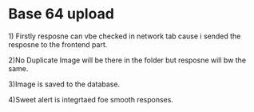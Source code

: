<h1>Base 64 upload</h1>
<p>1) Firstly resposne can vbe checked in network tab cause i sended the resposne to the frontend part.</p>
<p>2)No Duplicate Image will be there in the folder but resposne will bw the same.</p>
<p>3)Image is saved to the database.</p>
<p>4)Sweet alert is integrtaed foe smooth responses.</p>
